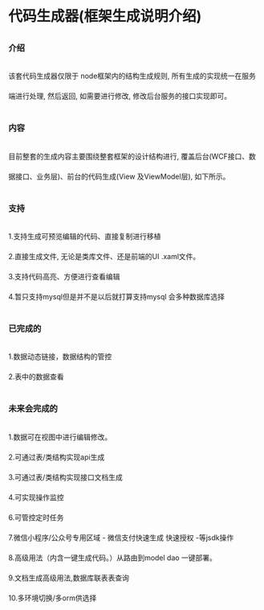 <!--
 * @Author: your name
 * @Date: 2020-06-06 12:46:34
 * @LastEditTime: 2020-06-11 23:10:32
 * @LastEditors: your name
 * @Description: In User Settings Edit
 * @FilePath: \nodec:\Users\zhamgzifang\Desktop\code-generation\README.md
--> 
  <div class="homePage" style="line-height: 40px;">
    <h1>代码生成器(框架生成说明介绍)</h1>
    <h3>介绍</h3>
    <p>该套代码生成器仅限于 node框架内的结构生成规则, 所有生成的实现统一在服务端进行处理, 然后返回, 如需要进行修改, 修改后台服务的接口实现即可。</p>
    <h3>内容</h3>
    <p>目前整套的生成内容主要围绕整套框架的设计结构进行, 覆盖后台(WCF接口、数据接口、业务层)、前台的代码生成(View 及ViewModel层), 如下所示。</p>
    <h3>支持</h3>
    <p>
      1.支持生成可预览编辑的代码、直接复制进行移植
      <br />2.直接生成文件, 无论是类库文件、还是前端的UI .xaml文件。
      <br />3.支持代码高亮、方便进行查看编辑
      <br />4.暂只支持mysql但是并不是以后就打算支持mysql 会多种数据库选择
      <br />
    </p>
    <h3>已完成的</h3>
    <p>
      1.数据动态链接，数据结构的管控
      <br />2.表中的数据查看
    </p>
    <h3>未来会完成的</h3>
    <p>
      1.数据可在视图中进行编辑修改。
      <br />2.可通过表/类结构实现api生成
      <br />3.可通过表/类结构实现接口文档生成
      <br />4.可实现操作监控
      <br />6.可管控定时任务
      <br />7.微信小程序/公众号专用区域 - 微信支付快速生成 快速授权 -等jsdk操作
      <br />8.高级用法（内含一键生成代码。）从路由到model dao 一键部署。
      <br />9.文档生成高级用法,数据库联表表查询
      <br />10.多环境切换/多orm供选择
    </p>
  </div>
